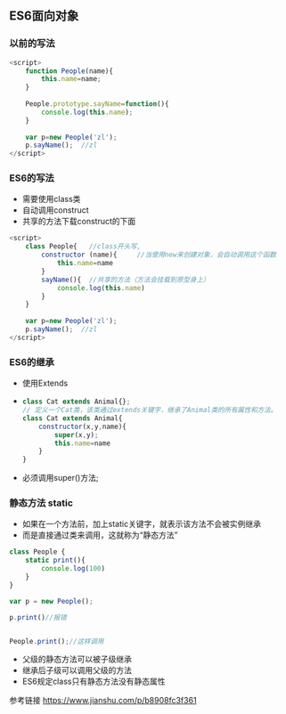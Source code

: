 ## ES6面向对象

### 以前的写法

```js
<script>
    function People(name){
        this.name=name;     
    }
    
    People.prototype.sayName=function(){
        console.log(this.name);
    }
    
    var p=new People('zl');
    p.sayName();  //zl
</script>
```

### ES6的写法

- 需要使用class类
- 自动调用construct
- 共享的方法下载construct的下面

```js
<script>
    class People{   //class开头写,
        constructor (name){     //当使用new来创建对象，会自动调用这个函数
            this.name=name
        }
        sayName(){  //共享的方法（方法会挂载到原型身上）
            console.log(this.name)  
        }
    }
    
    var p=new People('zl');
    p.sayName();  //zl
</script>
```

### ES6的继承

- 使用Extends

- ```js
  class Cat extends Animal{};
  // 定义一个Cat类，该类通过extends关键字，继承了Animal类的所有属性和方法。
  class Cat extends Animal{
      constructor(x,y,name){
          super(x,y);
          this.name=name
      }
  }
  ```

- 必须调用super()方法;

### 静态方法 static

- 如果在一个方法前，加上static关键字，就表示该方法不会被实例继承
- 而是直接通过类来调用，这就称为“静态方法” 

```js
class People {
    static print(){
        console.log(100)
    }
}

var p = new People();

p.print()//报错


People.print();//这样调用
```

- 父级的静态方法可以被子级继承
- 继承后子级可以调用父级的方法
- ES6规定class只有静态方法没有静态属性 

参考链接 https://www.jianshu.com/p/b8908fc3f361